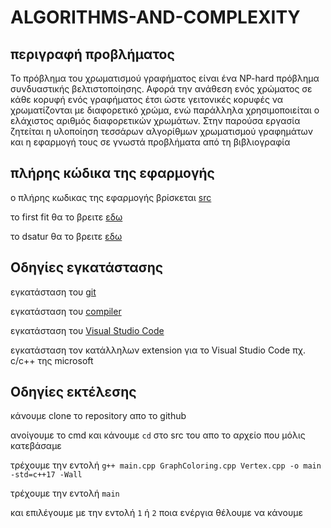# ALGORITHMS-AND-COMPLEXITY
## περιγραφή προβλήματος 
Το πρόβλημα του χρωματισμού γραφήματος είναι ένα NP-hard πρόβλημα συνδυαστικής βελτιστοποίησης. Αφορά την ανάθεση ενός χρώματος σε κάθε κορυφή ενός γραφήματος έτσι ώστε γειτονικές κορυφές να χρωματίζονται με διαφορετικό χρώμα, ενώ παράλληλα χρησιμοποιείται ο ελάχιστος αριθμός διαφορετικών χρωμάτων. Στην παρούσα εργασία ζητείται η υλοποίηση τεσσάρων αλγορίθμων χρωματισμού γραφημάτων και η εφαρμογή τους σε γνωστά προβλήματα από τη βιβλιογραφία

## πλήρης κώδικα της εφαρμογής

ο πλήρης κωδικας της εφαρμογής βρίσκεται [src](https://github.com/DIONYSUS-BASOUNAS/ALGORITHMS-AND-COMPLEXITY/tree/main/app/src)

το first fit θα το βρειτε [εδω](https://github.com/DIONYSUS-BASOUNAS/ALGORITHMS-AND-COMPLEXITY/blob/5009c45154f7cd0d4e88824cc3eebeed4908a279/app/src/GraphColoring.cpp#L119) 

το dsatur θα το βρειτε [εδω](https://github.com/DIONYSUS-BASOUNAS/ALGORITHMS-AND-COMPLEXITY/blob/5009c45154f7cd0d4e88824cc3eebeed4908a279/app/src/GraphColoring.cpp#L162)

## Οδηγίες εγκατάστασης

εγκατάσταση του [git](https://git-scm.com/)

εγκατάσταση του [compiler](https://sourceforge.net/projects/tdm-gcc/)

εγκατάσταση του [Visual Studio Code](https://code.visualstudio.com/download) 

εγκατάσταση τον κατάλληλων extension για το Visual Studio Code πχ. c/c++ της microsoft 

## Οδηγίες εκτέλεσης

κάνουμε clone το repository απο το github 

ανοίγουμε το cmd και κάνουμε `cd` στο src του απο το αρχείο που μόλις κατεβάσαμε 

τρέχουμε την εντολή `g++ main.cpp GraphColoring.cpp Vertex.cpp -o main -std=c++17 -Wall`

τρέχουμε την εντολή `main`

και επιλέγουμε με την εντολή `1` ή `2` ποια ενέργια θέλουμε να κάνουμε 

